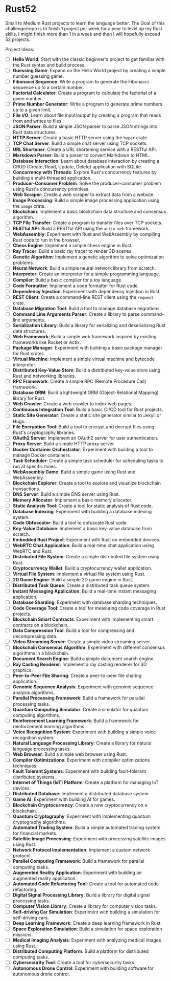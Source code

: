 # Rust52
Small to Medium Rust projects to learn the language better. The Goal of this challenge/repo is to finish 1 project per week for a year to level up my Rust skills. I might finish more than 1 in a week and then I will hopefully exceed 52 projects.

Project Ideas:

- [ ] **Hello World**: Start with the classic beginner's project to get familiar with the Rust syntax and build process.
- [ ] **Guessing Game**: Expand on the Hello World project by creating a simple number guessing game.
- [ ] **Fibonacci Sequence**: Write a program to generate the Fibonacci sequence up to a certain number.
- [ ] **Factorial Calculator**: Create a program to calculate the factorial of a given number.
- [ ] **Prime Number Generator**: Write a program to generate prime numbers up to a given limit.
- [ ] **File I/O**: Learn about file input/output by creating a program that reads from and writes to files.
- [ ] **JSON Parser**: Build a simple JSON parser to parse JSON strings into Rust data structures.
- [ ] **HTTP Server**: Create a basic HTTP server using the `hyper` crate.
- [ ] **TCP Chat Server**: Build a simple chat server using TCP sockets.
- [ ] **URL Shortener**: Create a URL shortening service with a RESTful API.
- [ ] **Markdown Parser**: Build a parser to convert Markdown to HTML.
- [ ] **Database Interaction**: Learn about database interaction by creating a CRUD (Create, Read, Update, Delete) application with SQLite.
- [ ] **Concurrency with Threads**: Explore Rust's concurrency features by building a multi-threaded application.
- [ ] **Producer-Consumer Problem**: Solve the producer-consumer problem using Rust's concurrency primitives.
- [ ] **Web Scraper**: Create a web scraper to extract data from a website.
- [ ] **Image Processing**: Build a simple image processing application using the `image` crate.
- [ ] **Blockchain**: Implement a basic blockchain data structure and consensus algorithm.
- [ ] **TCP File Transfer**: Create a program to transfer files over TCP sockets.
- [ ] **RESTful API**: Build a RESTful API using the `actix-web` framework.
- [ ] **WebAssembly**: Experiment with Rust and WebAssembly by compiling Rust code to run in the browser.
- [ ] **Chess Engine**: Implement a simple chess engine in Rust.
- [ ] **Ray Tracer**: Build a basic ray tracer to render 3D scenes.
- [ ] **Genetic Algorithm**: Implement a genetic algorithm to solve optimization problems.
- [ ] **Neural Network**: Build a simple neural network library from scratch.
- [ ] **Interpreter**: Create an interpreter for a simple programming language.
- [ ] **Compiler**: Build a basic compiler for a toy language.
- [ ] **Code Formatter**: Implement a code formatter for Rust code.
- [ ] **Dependency Injection**: Experiment with dependency injection in Rust.
- [ ] **REST Client**: Create a command-line REST client using the `reqwest` crate.
- [ ] **Database Migration Tool**: Build a tool to manage database migrations.
- [ ] **Command Line Arguments Parser**: Create a library to parse command-line arguments.
- [ ] **Serialization Library**: Build a library for serializing and deserializing Rust data structures.
- [ ] **Web Framework**: Build a simple web framework inspired by existing frameworks like Rocket or Actix.
- [ ] **Package Manager**: Experiment with building a basic package manager for Rust crates.
- [ ] **Virtual Machine**: Implement a simple virtual machine and bytecode interpreter.
- [ ] **Distributed Key-Value Store**: Build a distributed key-value store using Rust and networking libraries.
- [ ] **RPC Framework**: Create a simple RPC (Remote Procedure Call) framework.
- [ ] **Database ORM**: Build a lightweight ORM (Object-Relational Mapping) library for Rust.
- [ ] **Web Crawler**: Create a web crawler to index web pages.
- [ ] **Continuous Integration Tool**: Build a basic CI/CD tool for Rust projects.
- [ ] **Static Site Generator**: Create a static site generator similar to Jekyll or Hugo.
- [ ] **File Encryption Tool**: Build a tool to encrypt and decrypt files using Rust's cryptography libraries.
- [ ] **OAuth2 Server**: Implement an OAuth2 server for user authentication.
- [ ] **Proxy Server**: Build a simple HTTP proxy server.
- [ ] **Docker Container Orchestrator**: Experiment with building a tool to manage Docker containers.
- [ ] **Task Scheduler**: Create a simple task scheduler for scheduling tasks to run at specific times.
- [ ] **WebAssembly Game**: Build a simple game using Rust and WebAssembly.
- [ ] **Blockchain Explorer**: Create a tool to explore and visualize blockchain transactions.
- [ ] **DNS Server**: Build a simple DNS server using Rust.
- [ ] **Memory Allocator**: Implement a basic memory allocator.
- [ ] **Static Analysis Tool**: Create a tool for static analysis of Rust code.
- [ ] **Database Indexing**: Experiment with building a database indexing system.
- [ ] **Code Obfuscator**: Build a tool to obfuscate Rust code.
- [ ] **Key-Value Database**: Implement a basic key-value database from scratch.
- [ ] **Embedded Rust Project**: Experiment with Rust on embedded devices.
- [ ] **WebRTC Chat Application**: Build a real-time chat application using WebRTC and Rust.
- [ ] **Distributed File System**: Create a simple distributed file system using Rust.
- [ ] **Cryptocurrency Wallet**: Build a cryptocurrency wallet application.
- [ ] **Virtual File System**: Implement a virtual file system using Rust.
- [ ] **2D Game Engine**: Build a simple 2D game engine in Rust.
- [ ] **Distributed Task Queue**: Create a distributed task queue system.
- [ ] **Instant Messaging Application**: Build a real-time instant messaging application.
- [ ] **Database Sharding**: Experiment with database sharding techniques.
- [ ] **Code Coverage Tool**: Create a tool for measuring code coverage in Rust projects.
- [ ] **Blockchain Smart Contracts**: Experiment with implementing smart contracts on a blockchain.
- [ ] **Data Compression Tool**: Build a tool for compressing and decompressing data.
- [ ] **Video Streaming Server**: Create a simple video streaming server.
- [ ] **Blockchain Consensus Algorithm**: Experiment with different consensus algorithms in a blockchain.
- [ ] **Document Search Engine**: Build a simple document search engine.
- [ ] **Ray Casting Renderer**: Implement a ray casting renderer for 3D graphics.
- [ ] **Peer-to-Peer File Sharing**: Create a peer-to-peer file sharing application.
- [ ] **Genomic Sequence Analysis**: Experiment with genomic sequence analysis algorithms.
- [ ] **Parallel Processing Framework**: Build a framework for parallel processing tasks.
- [ ] **Quantum Computing Simulator**: Create a simulator for quantum computing algorithms.
- [ ] **Reinforcement Learning Framework**: Build a framework for reinforcement learning algorithms.
- [ ] **Voice Recognition System**: Experiment with building a simple voice recognition system.
- [ ] **Natural Language Processing Library**: Create a library for natural language processing tasks.
- [ ] **Web Browser**: Build a simple web browser using Rust.
- [ ] **Compiler Optimizations**: Experiment with compiler optimizations techniques.
- [ ] **Fault Tolerant Systems**: Experiment with building fault-tolerant distributed systems.
- [ ] **Internet of Things (IoT) Platform**: Create a platform for managing IoT devices.
- [ ] **Distributed Database**: Implement a distributed database system.
- [ ] **Game AI**: Experiment with building AI for games.
- [ ] **Blockchain Cryptocurrency**: Create a new cryptocurrency on a blockchain.
- [ ] **Quantum Cryptography**: Experiment with implementing quantum cryptography algorithms.
- [ ] **Automated Trading System**: Build a simple automated trading system for financial markets.
- [ ] **Satellite Image Processing**: Experiment with processing satellite images using Rust.
- [ ] **Network Protocol Implementation**: Implement a custom network protocol.
- [ ] **Parallel Computing Framework**: Build a framework for parallel computing tasks.
- [ ] **Augmented Reality Application**: Experiment with building an augmented reality application.
- [ ] **Automated Code Refactoring Tool**: Create a tool for automated code refactoring.
- [ ] **Digital Signal Processing Library**: Build a library for digital signal processing tasks.
- [ ] **Computer Vision Library**: Create a library for computer vision tasks.
- [ ] **Self-driving Car Simulation**: Experiment with building a simulation for self-driving cars.
- [ ] **Deep Learning Framework**: Create a deep learning framework in Rust.
- [ ] **Space Exploration Simulation**: Build a simulation for space exploration missions.
- [ ] **Medical Imaging Analysis**: Experiment with analyzing medical images using Rust.
- [ ] **Distributed Computing Platform**: Build a platform for distributed computing tasks.
- [ ] **Cybersecurity Tool**: Create a tool for cybersecurity tasks.
- [ ] **Autonomous Drone Control**: Experiment with building software for autonomous drone control.
